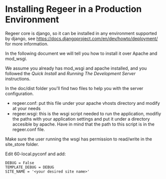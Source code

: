 Installing Regeer in a Production Environment
==============================================

Regeer core is django, so it can be installed in any environment supported by django,
see https://docs.djangoproject.com/en/dev/howto/deployment/ for more information.

In the following document we will tell you how to install it over Apache and mod_wsgi.

We assume you already has mod_wsgi and apache installed, and you followed the *Quick Install*
and *Running The Development Server* instructions.

In the doc/dist folder you'll find two files to help you with the server configuration.

* regeer.conf: put this file under your apache vhosts directory and modify at your needs
* regeer.wsgi: this is the wsgi script needed to run the application, modifiy the paths
  with your application settings and put it under a directory accesible by apache.
  Have in mind that the path to this script is in the regeer.conf file.

Make sure the user running the wsgi has permission to read/write in the site_store folder.

Edit 60-local.pyconf and add:

    DEBUG = False
    TEMPLATE_DEBUG = DEBUG
    SITE_NAME = '<your desired site name>'


 


